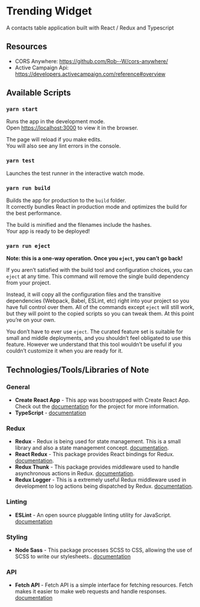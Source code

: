 # Trending Widget

A contacts table application built with React / Redux and Typescript

## Resources

- CORS Anywhere: https://github.com/Rob--W/cors-anywhere/
- Active Campaign Api: https://developers.activecampaign.com/reference#overview

## Available Scripts

### `yarn start`

Runs the app in the development mode.<br>
Open [https://localhost:3000](https://localhost:3000) to view it in the browser.

The page will reload if you make edits.<br>
You will also see any lint errors in the console.

### `yarn test`

Launches the test runner in the interactive watch mode.<br>

### `yarn run build`

Builds the app for production to the `build` folder.<br>
It correctly bundles React in production mode and optimizes the build for the best performance.

The build is minified and the filenames include the hashes.<br>
Your app is ready to be deployed!

### `yarn run eject`

**Note: this is a one-way operation. Once you `eject`, you can’t go back!**

If you aren’t satisfied with the build tool and configuration choices, you can `eject` at any time. This command will remove the single build dependency from your project.

Instead, it will copy all the configuration files and the transitive dependencies (Webpack, Babel, ESLint, etc) right into your project so you have full control over them. All of the commands except `eject` will still work, but they will point to the copied scripts so you can tweak them. At this point you’re on your own.

You don’t have to ever use `eject`. The curated feature set is suitable for small and middle deployments, and you shouldn’t feel obligated to use this feature. However we understand that this tool wouldn’t be useful if you couldn’t customize it when you are ready for it.

## Technologies/Tools/Libraries of Note

### General

- **Create React App** - This app was boostrapped with Create React App. Check out the [documentation](https://facebook.github.io/create-react-app/) for the project for more information.
- **TypeScript** - [documentation](https://www.typescriptlang.org/docs/home.html)

### Redux

- **Redux** - Redux is being used for state management. This is a small library and also a state management concept. [documentation](https://redux.js.org/).
- **React Redux** - This package provides React bindings for Redux. [documentation](https://react-redux.js.org/).
- **Redux Thunk** - This package provides middleware used to handle asynchronous actions in Redux. [documentation](https://github.com/reduxjs/redux-thunk).
- **Redux Logger** - This is a extremely useful Redux middleware used in development to log actions being dispatched by Redux. [documentation](https://github.com/LogRocket/redux-logger).

### Linting

- **ESLint** - An open source pluggable linting utility for JavaScript. [documentation](https://eslint.org)

### Styling

- **Node Sass** - This package processes SCSS to CSS, allowing the use of SCSS to write our stylesheets.. [documentation](https://github.com/sass/node-sass)

### API

- **Fetch API** - Fetch API is a simple interface for fetching resources. Fetch makes it easier to make web requests and handle responses. [documentation](https://developers.google.com/web/ilt/pwa/working-with-the-fetch-api)

